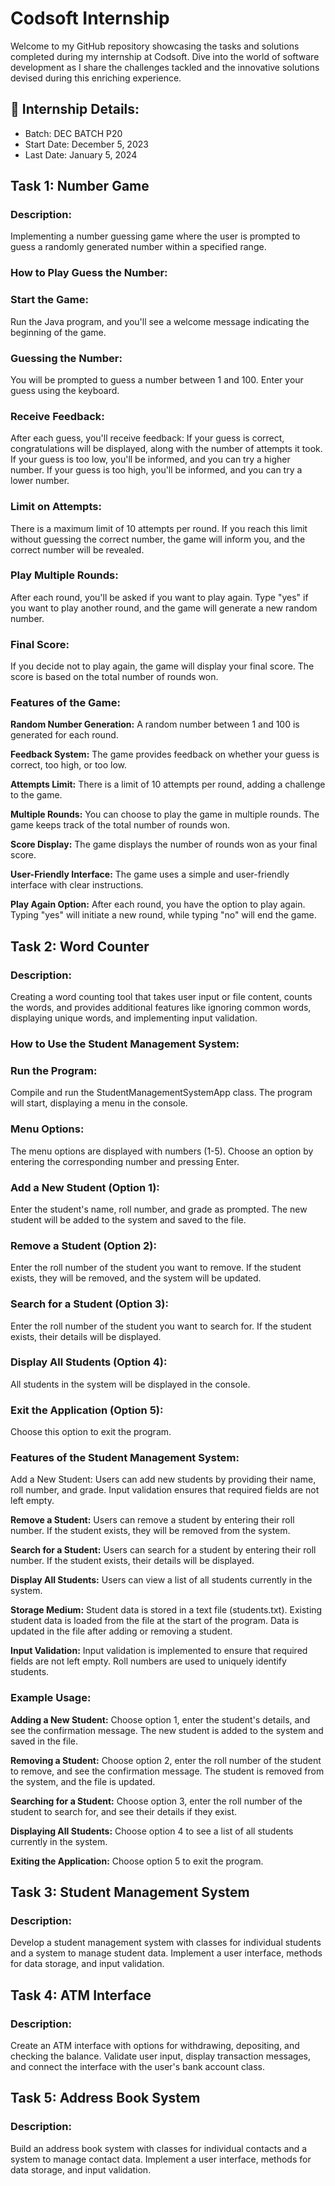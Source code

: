 # Codsoft Internship
Welcome to my GitHub repository showcasing the tasks and solutions completed during my internship at Codsoft. Dive into the world of software development as I share the challenges tackled and the innovative solutions devised during this enriching experience.
## 🚀 Internship Details:
+ Batch: DEC BATCH P20
+ Start Date: December 5, 2023
+ Last Date: January 5, 2024

## Task 1: Number Game
### Description:
Implementing a number guessing game where the user is prompted to guess a randomly generated number within a specified range. 

### How to Play Guess the Number:
### Start the Game:
Run the Java program, and you'll see a welcome message indicating the beginning of the game.

### Guessing the Number:
You will be prompted to guess a number between 1 and 100.
Enter your guess using the keyboard.

### Receive Feedback:
After each guess, you'll receive feedback:
If your guess is correct, congratulations will be displayed, along with the number of attempts it took.
If your guess is too low, you'll be informed, and you can try a higher number.
If your guess is too high, you'll be informed, and you can try a lower number.

### Limit on Attempts:
There is a maximum limit of 10 attempts per round. If you reach this limit without guessing the correct number, the game will inform you, and the correct number will be revealed.

### Play Multiple Rounds:
After each round, you'll be asked if you want to play again.
Type "yes" if you want to play another round, and the game will generate a new random number.

### Final Score:
If you decide not to play again, the game will display your final score.
The score is based on the total number of rounds won.

### Features of the Game:
**Random Number Generation:**
A random number between 1 and 100 is generated for each round.

**Feedback System:**
The game provides feedback on whether your guess is correct, too high, or too low.

**Attempts Limit:**
There is a limit of 10 attempts per round, adding a challenge to the game.

**Multiple Rounds:**
You can choose to play the game in multiple rounds.
The game keeps track of the total number of rounds won.

**Score Display:**
The game displays the number of rounds won as your final score.

**User-Friendly Interface:**
The game uses a simple and user-friendly interface with clear instructions.

**Play Again Option:**
After each round, you have the option to play again.
Typing "yes" will initiate a new round, while typing "no" will end the game.

## Task 2: Word Counter
### Description:
Creating a word counting tool that takes user input or file content, counts the words, and provides additional features like ignoring common words, displaying unique words, and implementing input validation.

### How to Use the Student Management System:
### Run the Program:
Compile and run the StudentManagementSystemApp class.
The program will start, displaying a menu in the console.

### Menu Options:
The menu options are displayed with numbers (1-5).
Choose an option by entering the corresponding number and pressing Enter.

### Add a New Student (Option 1):
Enter the student's name, roll number, and grade as prompted.
The new student will be added to the system and saved to the file.

### Remove a Student (Option 2):
Enter the roll number of the student you want to remove.
If the student exists, they will be removed, and the system will be updated.

### Search for a Student (Option 3):
Enter the roll number of the student you want to search for.
If the student exists, their details will be displayed.

### Display All Students (Option 4):
All students in the system will be displayed in the console.

### Exit the Application (Option 5):
Choose this option to exit the program.

### Features of the Student Management System:
Add a New Student:
Users can add new students by providing their name, roll number, and grade.
Input validation ensures that required fields are not left empty.

**Remove a Student:**
Users can remove a student by entering their roll number.
If the student exists, they will be removed from the system.

**Search for a Student:**
Users can search for a student by entering their roll number.
If the student exists, their details will be displayed.

**Display All Students:**
Users can view a list of all students currently in the system.

**Storage Medium:**
Student data is stored in a text file (students.txt).
Existing student data is loaded from the file at the start of the program.
Data is updated in the file after adding or removing a student.

**Input Validation:**
Input validation is implemented to ensure that required fields are not left empty.
Roll numbers are used to uniquely identify students.

### Example Usage:
**Adding a New Student:**
Choose option 1, enter the student's details, and see the confirmation message.
The new student is added to the system and saved in the file.

**Removing a Student:**
Choose option 2, enter the roll number of the student to remove, and see the confirmation message.
The student is removed from the system, and the file is updated.

**Searching for a Student:**
Choose option 3, enter the roll number of the student to search for, and see their details if they exist.

**Displaying All Students:**
Choose option 4 to see a list of all students currently in the system.

**Exiting the Application:**
Choose option 5 to exit the program.

## Task 3: Student Management System
### Description:
Develop a student management system with classes for individual students and a system to manage student data. Implement a user interface, methods for data storage, and input validation.

## Task 4: ATM Interface
### Description:
Create an ATM interface with options for withdrawing, depositing, and checking the balance. Validate user input, display transaction messages, and connect the interface with the user's bank account class.

## Task 5: Address Book System
### Description:
Build an address book system with classes for individual contacts and a system to manage contact data. Implement a user interface, methods for data storage, and input validation.
